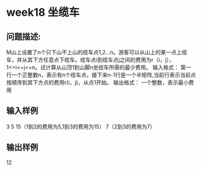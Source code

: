 # week18 坐缆车

## 问题描述:
M山上设置了n个只下山不上山的缆车点1,2…n。游客可以从山上的某一点上缆车，并从其下方任意点下缆车。缆车点i到缆车点j之间的费用为r（i，j），1<=i<=j<=n。试计算从山顶1到山脚n坐缆车所需的最少费用。
输入格式：
第一行一个正整数n，表示有n个缆车点，接下来n-1行是一个半矩阵,当前行表示当前点按顺序到其下方点的费用r(i，j)，从点1开始。
输出格式：
一个整数，表示最小费用

## 输入样例
3
5 15（1到2的费用为5,1到3的费用为15）
7（2到3的费用为7）


## 输出样例
12
